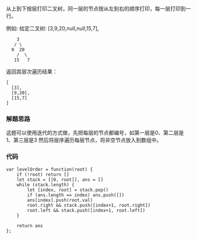 从上到下按层打印二叉树，同一层的节点按从左到右的顺序打印，每一层打印到一行。

例如:
给定二叉树: [3,9,20,null,null,15,7],
```
    3
   / \
  9  20
    /  \
   15   7
```
返回其层次遍历结果：
```
[
  [3],
  [9,20],
  [15,7]
]
```

### 解题思路
这题可以使用迭代的方式做，先把每层的节点都编号，如第一层是0、第二层是1、第三层是3
然后将层序遍历每层节点，将非空节点放入到数组中。

### 代码
```
var levelOrder = function(root) {
    if (!root) return []
    let stack = [[0, root]], ans = []
    while (stack.length) {
        let [index, root] = stack.pop()
        if (ans.length == index) ans.push([])
        ans[index].push(root.val)
        root.right && stack.push([index+1, root.right])
        root.left && stack.push([index+1, root.left])
    }

    return ans
};
```